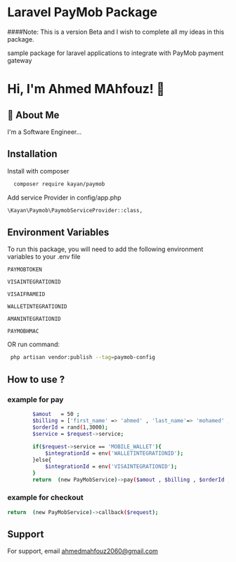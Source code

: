 
# Laravel PayMob Package
####Note: This is a version Beta and I wish to complete all my ideas in this package.

sample package for laravel applications to integrate with PayMob payment gateway

# Hi, I'm Ahmed MAhfouz! 👋


## 🚀 About Me
I'm a Software Engineer...


## Installation

Install with composer

```bash
  composer require kayan/paymob
```

Add service Provider in config/app.php

```bash
\Kayan\Paymob\PaymobServiceProvider::class,
```

    
## Environment Variables

To run this package, you will need to add the following environment variables to your .env file

`PAYMOBTOKEN`

`VISAINTEGRATIONID`

`VISAIFRAMEID`

`WALLETINTEGRATIONID`

`AMANINTEGRATIONID`

`PAYMOBHMAC`


OR run command:
```bash
 php artisan vendor:publish --tag=paymob-config
```
## How to use ?

### example for pay

```bash
        $amout   = 50 ;
        $billing = ['first_name' => 'ahmed' , 'last_name'=> 'mohamed' , 'email'=> 'admin@admin.com' , 'phone_number' => '01019208066' ];
        $orderId = rand(1,3000);
        $service = $request->service;
        
        if($request->service == 'MOBILE_WALLET'){
            $integrationId = env('WALLETINTEGRATIONID');
        }else{
            $integrationId = env('VISAINTEGRATIONID');
        }
        return  (new PayMobService)->pay($amout , $billing , $orderId , $service  ,$integrationId);
```


### example for checkout
```bash
return  (new PayMobService)->callback($request);

```
## Support

For support, email ahmedmahfouz2060@gmail.com 
